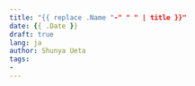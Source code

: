 ```yaml
---
title: "{{ replace .Name "-" " " | title }}"
date: {{ .Date }}
draft: true
lang: ja
author: Shunya Ueta
tags:
- 
---
```

